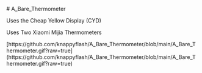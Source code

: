 <P># A_Bare_Thermometer</P>
<P>Uses the Cheap Yellow Display (CYD)</P>
<P>Uses Two Xiaomi Mijia Thermometers</P>
[https://github.com/knappyflash/A_Bare_Thermometer/blob/main/A_Bare_Thermometer.gif?raw=true](https://github.com/knappyflash/A_Bare_Thermometer/blob/main/A_Bare_Thermometer.gif?raw=true)
